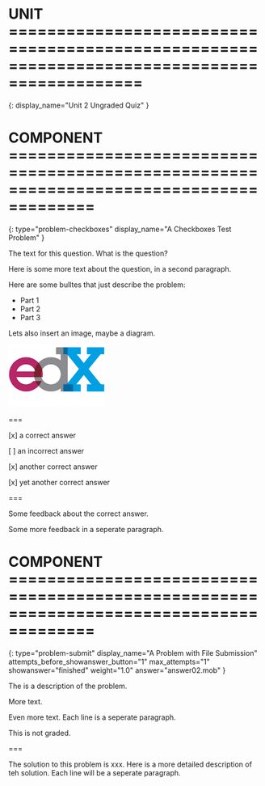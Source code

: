 # UNIT ============================================================================================
{:
    display_name="Unit 2 Ungraded Quiz"
}

# COMPONENT =======================================================================================
{:
    type="problem-checkboxes"
    display_name="A Checkboxes Test Problem"
}

The text for this question. What is the question?

Here is some more text about the question, in a second paragraph.

Here are some bulltes that just describe the problem:

* Part 1 
* Part 2
* Part 3

Lets also insert an image, maybe a diagram.

![This is the alt text.](edx_image.png "A test image.")

===

[x] a correct answer

[ ] an incorrect answer

[x] another correct answer

[x] yet another correct answer

===

Some feedback about the correct answer.

Some more feedback in a seperate paragraph.

# COMPONENT =======================================================================================
{:
    type="problem-submit"
    display_name="A Problem with File Submission"
    attempts_before_showanswer_button="1" 
    max_attempts="1"
    showanswer="finished"
    weight="1.0"
    answer="answer02.mob"
}

The is a description of the problem.

More text.

Even more text. Each line is a seperate paragraph.

This is not graded.

===

The solution to this problem is xxx.
Here is a more detailed description of teh solution.
Each line will be a seperate paragraph.
